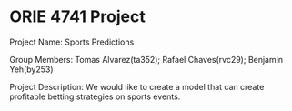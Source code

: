 # ORIE 4741 Project
Project Name: Sports Predictions

Group Members: Tomas Alvarez(ta352); Rafael Chaves(rvc29); Benjamin Yeh(by253)

Project Description: We would like to create a model that can create profitable betting strategies on sports events.
